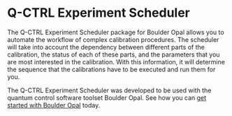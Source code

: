 # Q-CTRL Experiment Scheduler

The Q-CTRL Experiment Scheduler package for Boulder Opal allows you to automate the workflow of complex calibration procedures. The scheduler will take into account the dependency between different parts of the calibration, the status of each of these parts, and the parameters that you are most interested in the calibration. With this information, it will determine the sequence that the calibrations have to be executed and run them for you.

The Q-CTRL Experiment Scheduler was developed to be used with the quantum control software toolset Boulder Opal. See how you can [get started with Boulder Opal](https://docs.q-ctrl.com/boulder-opal/get-started) today.
